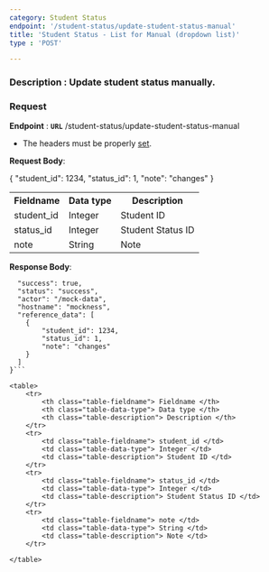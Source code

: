 ```yaml
---
category: Student Status
endpoint: '/student-status/update-student-status-manual'
title: 'Student Status - List for Manual (dropdown list)'
type : 'POST'

---
```

### **Description** : Update student status manually.
### Request

**Endpoint** : **`URL`** /student-status/update-student-status-manual

* The headers must be properly [set](#/Info-setting-headers-token).

**Request Body**: 

{
  "student_id": 1234,
  "status_id": 1,
  "note": "changes"
}

<table>
	<tr>
		<th class="table-fieldname"> Fieldname </th>
		<th class="table-data-type"> Data type </th>
		<th class="table-description"> Description </th>
	</tr>
	<tr>
		<td class="table-fieldname"> student_id </td>
		<td class="table-data-type"> Integer </td>
		<td class="table-description"> Student ID </td>
	</tr>
	<tr>
		<td class="table-fieldname"> status_id </td>
		<td class="table-data-type"> Integer </td>
		<td class="table-description"> Student Status ID </td>
	</tr>
	<tr>
		<td class="table-fieldname"> note </td>
		<td class="table-data-type"> String </td>
		<td class="table-description"> Note </td>
	</tr>

</table>


**Response Body**: 

```{
  "success": true,
  "status": "success",
  "actor": "/mock-data",
  "hostname": "mockness",
  "reference_data": [
    {
		"student_id": 1234,
		"status_id": 1,
		"note": "changes"
    }
  ]
}```

<table>
	<tr>
		<th class="table-fieldname"> Fieldname </th>
		<th class="table-data-type"> Data type </th>
		<th class="table-description"> Description </th>
	</tr>
	<tr>
		<td class="table-fieldname"> student_id </td>
		<td class="table-data-type"> Integer </td>
		<td class="table-description"> Student ID </td>
	</tr>
	<tr>
		<td class="table-fieldname"> status_id </td>
		<td class="table-data-type"> Integer </td>
		<td class="table-description"> Student Status ID </td>
	</tr>
	<tr>
		<td class="table-fieldname"> note </td>
		<td class="table-data-type"> String </td>
		<td class="table-description"> Note </td>
	</tr>

</table>